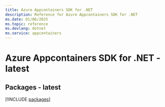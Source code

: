 ```yaml
---
title: Azure Appcontainers SDK for .NET
description: Reference for Azure Appcontainers SDK for .NET
ms.date: 01/06/2025
ms.topic: reference
ms.devlang: dotnet
ms.service: appcontainers
---
```

# Azure Appcontainers SDK for .NET - latest
## Packages - latest
[!INCLUDE [packages](appcontainers-index.md)]